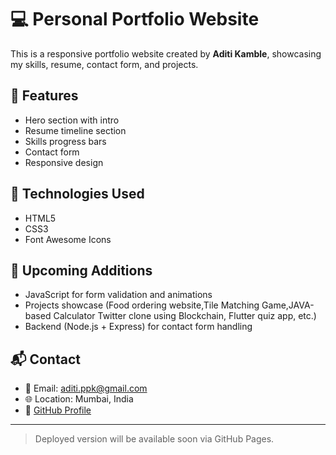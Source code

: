 # 💻 Personal Portfolio Website

This is a responsive portfolio website created by **Aditi Kamble**, showcasing my skills, resume, contact form, and projects.

## 🌟 Features
- Hero section with intro
- Resume timeline section
- Skills progress bars
- Contact form
- Responsive design

## 🚀 Technologies Used
- HTML5
- CSS3
- Font Awesome Icons

## 🧠 Upcoming Additions
- JavaScript for form validation and animations
- Projects showcase (Food ordering website,Tile Matching Game,JAVA-based Calculator Twitter clone using Blockchain, Flutter quiz app, etc.)
- Backend (Node.js + Express) for contact form handling

## 📬 Contact
- 📧 Email: aditi.ppk@gmail.com
- 🌐 Location: Mumbai, India
- 🔗 [GitHub Profile](https://github.com/AditiPrakash144)

---
> Deployed version will be available soon via GitHub Pages.
